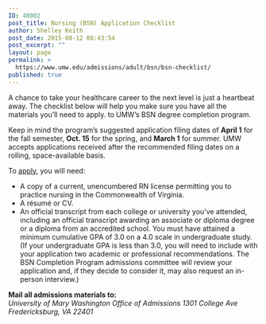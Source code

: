 ```yaml
---
ID: 48002
post_title: Nursing (BSN) Application Checklist
author: Shelley Keith
post_date: 2015-08-12 08:43:54
post_excerpt: ""
layout: page
permalink: >
  https://www.umw.edu/admissions/adult/bsn/bsn-checklist/
published: true
---
```

A chance to take your healthcare career to the next level is just a heartbeat away. The checklist below will help you make sure you have all the materials you’ll need to apply. to UMW’s BSN degree completion program.

Keep in mind the program’s suggested application filing dates of <strong>April 1</strong> for the fall semester, <strong>Oct. 15</strong> for the spring, and <strong>March 1</strong> for summer. UMW accepts applications received after the recommended filing dates on a rolling, space-available basis.

To <a href="https://www.applyweb.com/umw/">apply</a>, you will need:
<ul>
	<li>A copy of a current, unencumbered RN license permitting you to practice nursing in the Commonwealth of Virginia.</li>
	<li>A résumé or CV.</li>
	<li>An official transcript from each college or university you’ve attended, including an official transcript awarding an associate or diploma degree or a diploma from an accredited school. You must have attained a minimum cumulative GPA of 3.0 on a 4.0 scale in undergraduate study. (If your undergraduate GPA is less than 3.0, you will need to include with your application two academic or professional recommendations. The BSN Completion Program admissions committee will review your application and, if they decide to consider it, may also request an in-person interview.)</li>
</ul>
<strong>Mail all admissions materials to:</strong>

<address>University of Mary Washington
Office of Admissions
1301 College Ave
Fredericksburg, VA 22401</address>